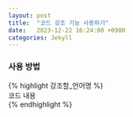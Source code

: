 ```yaml
---
layout: post
title:  "코드 강조 기능 사용하기"
date:   2023-12-22 16:24:00 +0900
categories: Jekyll
---
```


### 사용 방법

&#123;% highlight 강조할_언어명 %&#125;  
코드 내용  
&#123;% endhighlight %&#125;